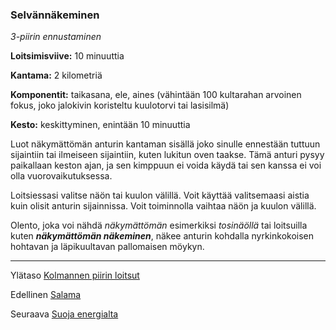 ### Selvännäkeminen

*3-piirin ennustaminen* 

**Loitsimisviive:** 10 minuuttia

**Kantama:** 2 kilometriä

**Komponentit:** taikasana, ele, aines (vähintään 100 kultarahan arvoinen fokus, joko jalokivin koristeltu kuulotorvi tai lasisilmä)

**Kesto:** keskittyminen, enintään 10 minuuttia

Luot näkymättömän anturin kantaman sisällä joko sinulle ennestään tuttuun sijaintiin tai ilmeiseen sijaintiin, kuten lukitun oven taakse. Tämä anturi pysyy paikallaan keston ajan, ja sen kimppuun ei voida käydä tai sen kanssa ei voi olla vuorovaikutuksessa.

Loitsiessasi valitse näön tai kuulon välillä. Voit käyttää valitsemaasi aistia kuin olisit anturin sijainnissa. Voit toiminnolla vaihtaa näön ja kuulon välillä.

Olento, joka voi nähdä *näkymättömän* esimerkiksi *tosinäöllä* tai loitsuilla kuten ***näkymättömän näkeminen***, näkee anturin kohdalla nyrkinkokoisen hohtavan ja läpikuultavan pallomaisen möykyn.

----

Ylätaso [Kolmannen piirin loitsut](3_piirin_loitsut.md)

Edellinen [Salama](Salama.md)

Seuraava [Suoja energialta](Suoja_energialta.md)
